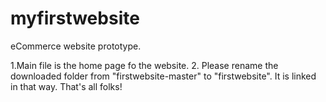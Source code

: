 # myfirstwebsite
eCommerce website prototype.

1.Main file is the home page fo the website.
2. Please rename the downloaded folder from "firstwebsite-master" to "firstwebsite". It is linked in that way. That's all folks! 



